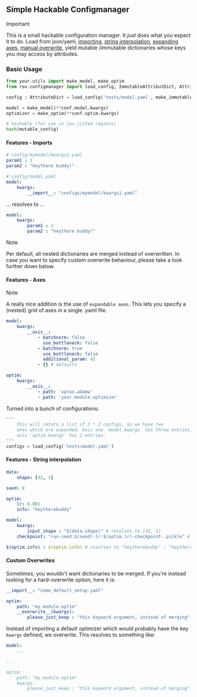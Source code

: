 ## Simple Hackable Configmanager

> [!IMPORTANT] 
> This is a small hackable configuration manager. It *just* does what you expect it to do. Load from json/yaml, [importing](#features---imports), [string interpolation](#features---string-interpolation), [expanding axes](#features---axes), [manual overwrite](#custom-overwrites), yield mutable
> /immutable dictionaries whose keys you may access by attributes.

### Basic Usage

```python
from your.utils import make_model, make_optim
from rox.configmanager import load_config, ImmutableAttributDict, AttributeDict

config : AttributeDict = load_config('tests/model.yaml', make_immutable=False)[0]

model = make_model(**conf.model.kwargs)
optimizer = make_optim(**conf.optim.kwargs)

# hashable (for use in jax.jitted regions)
hash(mutable_config)
```
#### Features - Imports

```yaml
# config/mymodel/kwargs1.yaml
param1 : 1
param2 : "heythere buddy!"
```

```yaml
# config/model.yaml
model:
    kwargs:
        __import__: "configs/mymodel/kwargs1.yaml"
```

... resolves to ...

```yaml
model:
    kwargs:
        param1 : 1
        param2 : "heythere buddy!"
```

> [!NOTE] 
> Per default, all nested dictionaries are merged instead of overwritten. In case you want to specify custom overwrite behaviour, please take a look further down below.

#### Features - Axes 

> [!NOTE] 
> A really nice addition is the use of `expandable axes`. This lets you specify a (nested) grid of axes in a single .yaml file.

```yaml
model:
    kwargs:
        __axis__:
            - batchnorm: false
              use_bottleneck: false
            - batchnorm: true
              use_bottleneck: false
              additional_param: 42
            - {} # defaults

optim:    
    kwargs:
        __axis__:
            - path: 'optax.adamw'
            - path: 'your.module.optimizer'
```

Turned into a bunch of configurations:

```python
"""
    this will return a list of 3 * 2 configs, as we have two
    axes which are expanded. Axis one `model.kwargs` has three entries,
    axis `optim.kwargs` has 2 entries. 
"""
configs = load_config('tests/model.yaml')
```

#### Features - String interpolation

```yaml
data:
    shape: [42, 1]

seed: 0

optim:
    lr: 0.001
    info: "heytherebuddy"

model:
    kwargs:
        input_shape : "$(data.shape)" # resolves to [42, 1]
    checkpoint: "run-seed:$(seed)-lr:$(optim.lr)-checkpoint-.pickle" # resolves to "run-seed:0-lr:0.001-checkpoint.pickle"

$(optim.info) : $(optim.info) # resolves to "heytherebuddy" : "heytherebuddy"
```

#### Custom Overwrites

Sometimes, you wouldn't want dictionaries to be merged. If you're instead looking for a hard-overwrite option, here it is:

```yaml
__import__: "some_default_setup.yaml"

optim:
    path: "my.module.optim"
    __overwrite__(kwargs):
        please_just_keep : "this keyword argument, instead of merging"
```

Instead of importing a default optimizer which would probably have the key `kwargs` defined, we overwrite. This resolves to something like:

```yaml
model:
    ...

...

optim:
    path: "my.module.optim"
    kwargs:
        please_just_keep : "this keyword argument, instead of merging"

```
